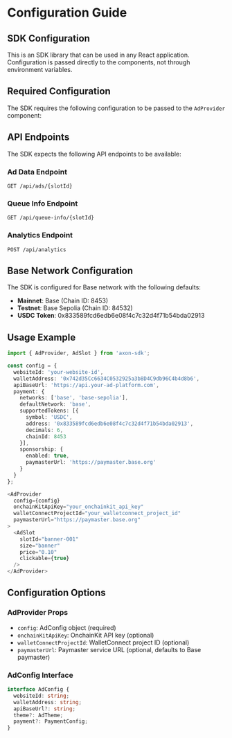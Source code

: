 # Configuration Guide

## SDK Configuration

This is an SDK library that can be used in any React application. Configuration is passed directly to the components, not through environment variables.

## Required Configuration

The SDK requires the following configuration to be passed to the `AdProvider` component:

## API Endpoints

The SDK expects the following API endpoints to be available:

### Ad Data Endpoint
```
GET /api/ads/{slotId}
```

### Queue Info Endpoint
```
GET /api/queue-info/{slotId}
```

### Analytics Endpoint
```
POST /api/analytics
```

## Base Network Configuration

The SDK is configured for Base network with the following defaults:

- **Mainnet**: Base (Chain ID: 8453)
- **Testnet**: Base Sepolia (Chain ID: 84532)
- **USDC Token**: 0x833589fcd6edb6e08f4c7c32d4f71b54bda02913

## Usage Example

```typescript
import { AdProvider, AdSlot } from 'axon-sdk';

const config = {
  websiteId: 'your-website-id',
  walletAddress: '0x742d35Cc6634C0532925a3b8D4C9db96C4b4d8b6',
  apiBaseUrl: 'https://api.your-ad-platform.com',
  payment: {
    networks: ['base', 'base-sepolia'],
    defaultNetwork: 'base',
    supportedTokens: [{
      symbol: 'USDC',
      address: '0x833589fcd6edb6e08f4c7c32d4f71b54bda02913',
      decimals: 6,
      chainId: 8453
    }],
    sponsorship: {
      enabled: true,
      paymasterUrl: 'https://paymaster.base.org'
    }
  }
};

<AdProvider 
  config={config}
  onchainKitApiKey="your_onchainkit_api_key"
  walletConnectProjectId="your_walletconnect_project_id"
  paymasterUrl="https://paymaster.base.org"
>
  <AdSlot
    slotId="banner-001"
    size="banner"
    price="0.10"
    clickable={true}
  />
</AdProvider>
```

## Configuration Options

### AdProvider Props

- `config`: AdConfig object (required)
- `onchainKitApiKey`: OnchainKit API key (optional)
- `walletConnectProjectId`: WalletConnect project ID (optional)
- `paymasterUrl`: Paymaster service URL (optional, defaults to Base paymaster)

### AdConfig Interface

```typescript
interface AdConfig {
  websiteId: string;
  walletAddress: string;
  apiBaseUrl?: string;
  theme?: AdTheme;
  payment?: PaymentConfig;
}
```
